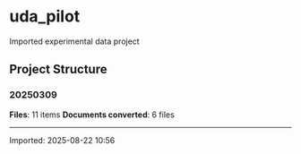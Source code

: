 # uda_pilot

Imported experimental data project

## Project Structure

### 20250309
**Files**: 11 items
**Documents converted**: 6 files

---
Imported: 2025-08-22 10:56
